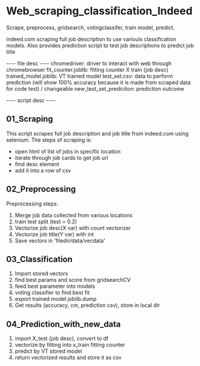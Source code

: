 # Web_scraping_classification_Indeed

Scrape, preprocess, gridsearch, votingclassifer, train model, predict.

indeed.com scraping full job description to use variouls classification models. Also provides prediction script to test job descriptions to predict job title

---- file desc ----
chromedriver: driver to interact with web through chromebrowser
fit_counter.joblib: fitting counter X train (job desc)
trained_model.joblib: VT trained model
test_set.csv: data to perform prediction (will show 100% accuracy because it is made from scraped data for code test) / changeable
new_test_set_prediciton: prediction outcome

---- script desc ----
## 01_Scraping

This script scrapes full job description and job title from indeed.com using selenium.
The steps of scraping is:
- open html of list of jobs in specific location
- iterate through job cards to get job url
- find desc element
- add it into a row of csv

## 02_Preprocessing

Preprocessing steps:
1. Merge job data collected from various locations
2. train test split (test = 0.2)
3. Vectorize job desc(X var) with count vectorizer
4. Vectorize job title(Y var) with int
5. Save vectors in 'filedir/data/vecdata'

## 03_Classification

1. Import stored vectors
2. find best params and score from gridsearchCV
3. feed best parameter into models
4. voting classifier to find best fit
5. export trained model joblib.dump
6. Get results (accuracy, cm, prediction csv), store in local dir

## 04_Prediction_with_new_data

1. import X_test (job desc), convert to df
2. vectorize by fitting into x_train fitting counter
3. predict by VT stored model
4. return vectorized results and store it as csv
